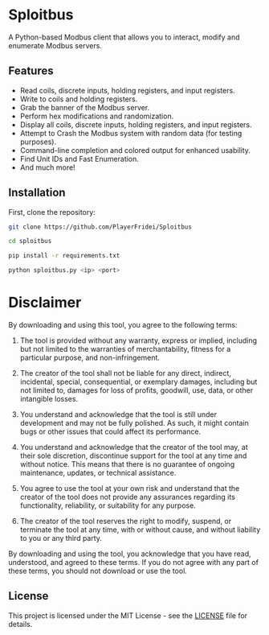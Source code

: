 # Sploitbus
A Python-based Modbus client that allows you to interact, modify and enumerate Modbus servers.

## Features

- Read coils, discrete inputs, holding registers, and input registers.
- Write to coils and holding registers.
- Grab the banner of the Modbus server.
- Perform hex modifications and randomization.
- Display all coils, discrete inputs, holding registers, and input registers.
- Attempt to Crash the Modbus system with random data (for testing purposes).
- Command-line completion and colored output for enhanced usability.
- Find Unit IDs and Fast Enumeration.
- And much more!

## Installation

First, clone the repository:

```sh
git clone https://github.com/PlayerFridei/Sploitbus
```

```sh
cd sploitbus
```

```sh
pip install -r requirements.txt
```

```sh
python sploitbus.py <ip> <port>
```

# Disclaimer

By downloading and using this tool, you agree to the following terms:

1. The tool is provided without any warranty, express or implied, including but not limited to the warranties of merchantability, fitness for a particular purpose, and non-infringement.

2. The creator of the tool shall not be liable for any direct, indirect, incidental, special, consequential, or exemplary damages, including but not limited to, damages for loss of profits, goodwill, use, data, or other intangible losses.

3. You understand and acknowledge that the tool is still under development and may not be fully polished. As such, it might contain bugs or other issues that could affect its performance.

4. You understand and acknowledge that the creator of the tool may, at their sole discretion, discontinue support for the tool at any time and without notice. This means that there is no guarantee of ongoing maintenance, updates, or technical assistance.

5. You agree to use the tool at your own risk and understand that the creator of the tool does not provide any assurances regarding its functionality, reliability, or suitability for any purpose.

6. The creator of the tool reserves the right to modify, suspend, or terminate the tool at any time, with or without cause, and without liability to you or any third party.

By downloading and using the tool, you acknowledge that you have read, understood, and agreed to these terms. If you do not agree with any part of these terms, you should not download or use the tool.

## License

This project is licensed under the MIT License - see the [LICENSE](LICENSE) file for details.
